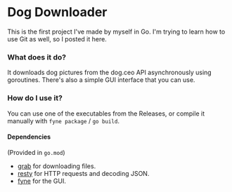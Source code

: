 # Dog Downloader
This is the first project I've made by myself in Go. I'm trying to learn how to use Git as well, so I posted it here.
### What does it do?
It downloads dog pictures from the dog.ceo API asynchronously using goroutines. There's also a simple GUI interface that you can use.
### How do I use it?
You can use one of the executables from the Releases, or compile it manually with `fyne package` / `go build`.
#### Dependencies
(Provided in `go.mod`)
- [grab](github.com/cavaliercoder/grab) for downloading files. 
- [resty](github.com/go-resty/resty/v2) for HTTP requests and decoding JSON. 
- [fyne](fyne.io) for the GUI.